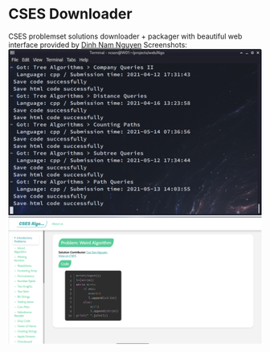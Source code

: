 # CSES Downloader
CSES problemset solutions downloader + packager with beautiful web interface provided by [Dinh Nam Nguyen](https://github.com/NguyenD-Nam)
Screenshots:
<br>
<img src="imgs/screenshot.png" width="600px"> 
<br>
<img src="imgs/screenshot2.png" width="600px">
